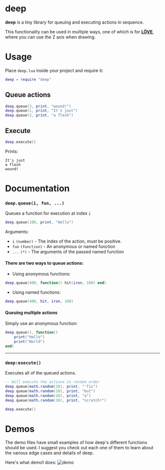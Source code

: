 # deep
**deep** is a tiny library for queuing and executing actions in sequence. 

This functionality can be used in multiple ways, one of which is for [**LÖVE**](https://love2d.org),
where you can use the Z axis when drawing.

# Usage
Place `deep.lua` inside your project and require it:

```lua
deep = require "deep"
```

## Queue actions
```lua
deep.queue(3, print, "wound!")
deep.queue(1, print, "It's just")
deep.queue(2, print, "a flesh")
```

## Execute
```lua
deep.execute()
```
Prints:
```
It's just
a flesh
wound!
```

# Documentation

### `deep.queue(i, fun, ...)`
Queues a function for execution at index `i`

```lua
deep.queue(100, print, "Hello")
```

Arguments:
* `i` `(number)` - The index of the action, must be positive.
* `fun` `(function)` - An anonymous or named function
* `...` `(*)` - The arguments of the passed named function

#### There are two ways to queue actions:
* Using anonymous functions:
```lua
deep.queue(400, function() hit(iron, 100) end)
```

* Using named functions:
```lua
deep.queue(400, hit, iron, 100)
```

#### Queuing multiple actions
Simply use an anonymous function:
```lua
deep.queue(1, function()
	print("Hello")
	print("World")
end)
```
---

### `deep:execute()`
Executes all of the queued actions.

```lua
-- Will execute the actions in random order
deep.queue(math.random(10), print, "'Tis")
deep.queue(math.random(10), print, "but")
deep.queue(math.random(10), print, "a")
deep.queue(math.random(10), print, "scratch!")

deep.execute()
```

# Demos
The demo files have small examples of how deep's different functions should be used. I suggest 
you check out each one of them to learn about the various edge cases and details of deep.

Here's what demo1 does:
![demo](https://i.imgur.com/jRJXcZL.gif)